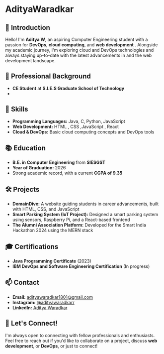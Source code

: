 # AdityaWaradkar

## 👋 Introduction
Hello! I'm **Aditya W**, an aspiring Computer Engineering student with a passion for **DevOps**, **cloud computing**, and **web development** . Alongside my academic journey, I'm exploring cloud and DevOps technologies and always staying up-to-date with the latest advancements in and the web development landscape.  
## 💼 Professional Background
- **CE Student** at **S.I.E.S Graduate School of Technology**
- 
## 🚀 Skills
- **Programming Languages:** Java, C, Python, JavaScript
- **Web Development:** HTML , CSS ,JavaScript , React 
- **Cloud & DevOps:** Basic cloud computing concepts and DevOps tools

## 📚 Education
- **B.E. in Computer Engineering** from **SIESGST**        
- **Year of Graduation:** 2026
- Strong academic record, with a current **CGPA of 9.35**

## 🛠️ Projects
- **DomainDive:** A website guiding students in career advancements, built with HTML, CSS, and JavaScript
- **Smart Parking System (IoT Project):** Designed a smart parking system using sensors, Raspberry Pi, and a React-based frontend
- **The Alumni Association Platform:** Developed for the Smart India Hackathon 2024 using the MERN stack

## 🎓 Certifications
- **Java Programming Certificate** (2023)
- **IBM DevOps and Software Engineering Certification** (In progress)

## 📫 Contact
- **Email:** adityawaradkar1801@gmail.com
- **Instagram:** [@adityawaradkarr](https://www.instagram.com/adityawaradkarr)
- **LinkedIn:** [Aditya Waradkar](https://www.linkedin.com/in/aditya-waradkar-9a03b92a5/)

## 🤝 Let's Connect!
I'm always open to connecting with fellow professionals and enthusiasts. Feel free to reach out if you'd like to collaborate on a project, discuss **web development**, or **DevOps**, or just to connect!
